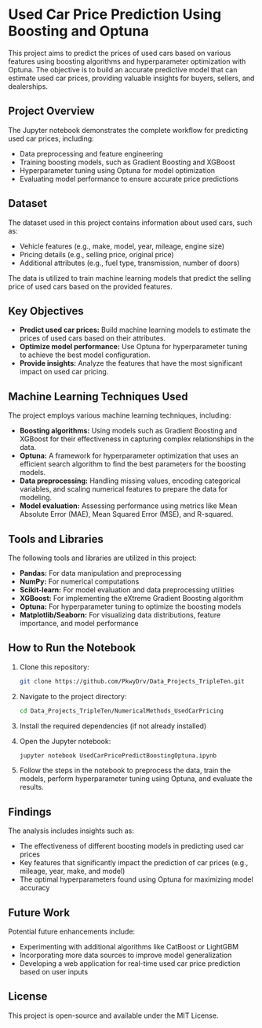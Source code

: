 # Used Car Price Prediction Using Boosting and Optuna

This project aims to predict the prices of used cars based on various features using boosting algorithms and hyperparameter optimization with Optuna. The objective is to build an accurate predictive model that can estimate used car prices, providing valuable insights for buyers, sellers, and dealerships.

## Project Overview

The Jupyter notebook demonstrates the complete workflow for predicting used car prices, including:
- Data preprocessing and feature engineering
- Training boosting models, such as Gradient Boosting and XGBoost
- Hyperparameter tuning using Optuna for model optimization
- Evaluating model performance to ensure accurate price predictions

## Dataset

The dataset used in this project contains information about used cars, such as:
- Vehicle features (e.g., make, model, year, mileage, engine size)
- Pricing details (e.g., selling price, original price)
- Additional attributes (e.g., fuel type, transmission, number of doors)

The data is utilized to train machine learning models that predict the selling price of used cars based on the provided features.

## Key Objectives

- **Predict used car prices:** Build machine learning models to estimate the prices of used cars based on their attributes.
- **Optimize model performance:** Use Optuna for hyperparameter tuning to achieve the best model configuration.
- **Provide insights:** Analyze the features that have the most significant impact on used car pricing.

## Machine Learning Techniques Used

The project employs various machine learning techniques, including:
- **Boosting algorithms:** Using models such as Gradient Boosting and XGBoost for their effectiveness in capturing complex relationships in the data.
- **Optuna:** A framework for hyperparameter optimization that uses an efficient search algorithm to find the best parameters for the boosting models.
- **Data preprocessing:** Handling missing values, encoding categorical variables, and scaling numerical features to prepare the data for modeling.
- **Model evaluation:** Assessing performance using metrics like Mean Absolute Error (MAE), Mean Squared Error (MSE), and R-squared.

## Tools and Libraries

The following tools and libraries are utilized in this project:
- **Pandas:** For data manipulation and preprocessing
- **NumPy:** For numerical computations
- **Scikit-learn:** For model evaluation and data preprocessing utilities
- **XGBoost:** For implementing the eXtreme Gradient Boosting algorithm
- **Optuna:** For hyperparameter tuning to optimize the boosting models
- **Matplotlib/Seaborn:** For visualizing data distributions, feature importance, and model performance

## How to Run the Notebook

1. Clone this repository:
   ```bash
   git clone https://github.com/PkwyDrv/Data_Projects_TripleTen.git

2. Navigate to the project directory:
   ```bash
   cd Data_Projects_TripleTen/NumericalMethods_UsedCarPricing

3. Install the required dependencies (if not already installed)

1. Open the Jupyter notebook:
   ```bash
   jupyter notebook UsedCarPricePredictBoostingOptuna.ipynb

5. Follow the steps in the notebook to preprocess the data, train the models, perform hyperparameter tuning using Optuna, and evaluate the results.

## Findings
The analysis includes insights such as:

- The effectiveness of different boosting models in predicting used car prices
- Key features that significantly impact the prediction of car prices (e.g., mileage, year, make, and model)
- The optimal hyperparameters found using Optuna for maximizing model accuracy

## Future Work
Potential future enhancements include:

- Experimenting with additional algorithms like CatBoost or LightGBM
- Incorporating more data sources to improve model generalization
- Developing a web application for real-time used car price prediction based on user inputs

## License
This project is open-source and available under the MIT License.

